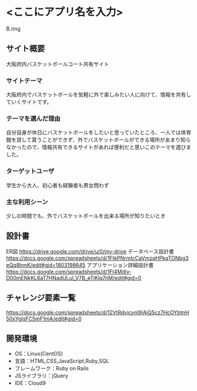 # <ここにアプリ名を入力>
B.ring
## サイト概要
大阪府内バスケットボールコート共有サイト

### サイトテーマ
大阪府内でバスケットボールを気軽に外で楽しみたい人に向けて、情報を共有していくサイトです。

### テーマを選んだ理由
自分自身が休日にバスケットボールをしたいと思っていたところ、一人では体育館を貸して貰うことができず、外でバスケットボールができる場所があまり知らなかったので、情報共有できるサイトがあれば便利だと思いこのテーマを選びました。

### ターゲットユーザ
学生から大人、初心者も経験者も男女問わず

### 主な利用シーン
少しの時間でも、外でバスケットボールを出来る場所が知りたいとき

## 設計書
ER図
https://drive.google.com/drive/u/0/my-drive
データベース設計書
https://docs.google.com/spreadsheets/d/1FtkPNrmIcCaVmzqHPkqTONbg3eQq8hmK/edit#gid=1803198645
アプリケーション詳細設計書
https://docs.google.com/spreadsheets/d/1FI4MdIy-D00mENkKL6aT7HNadULul_V7B_eTlKlq7nM/edit#gid=0
## チャレンジ要素一覧
https://docs.google.com/spreadsheets/d/12VtRdvicynl9iAiQ5cz7HcOYbtnH50xYglsFC5mF1mA/edit#gid=0

## 開発環境
- OS：Linux(CentOS)
- 言語：HTML,CSS,JavaScript,Ruby,SQL
- フレームワーク：Ruby on Rails
- JSライブラリ：jQuery
- IDE：Cloud9
